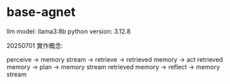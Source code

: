 # base-agnet

llm model: llama3:8b
python version: 3.12.8

20250701
實作概念:

perceive -> memory stream -> retrieve -> retrieved memory -> act
retrieved memory -> plan -> memory stream
retrieved memory -> reflect -> memory stream